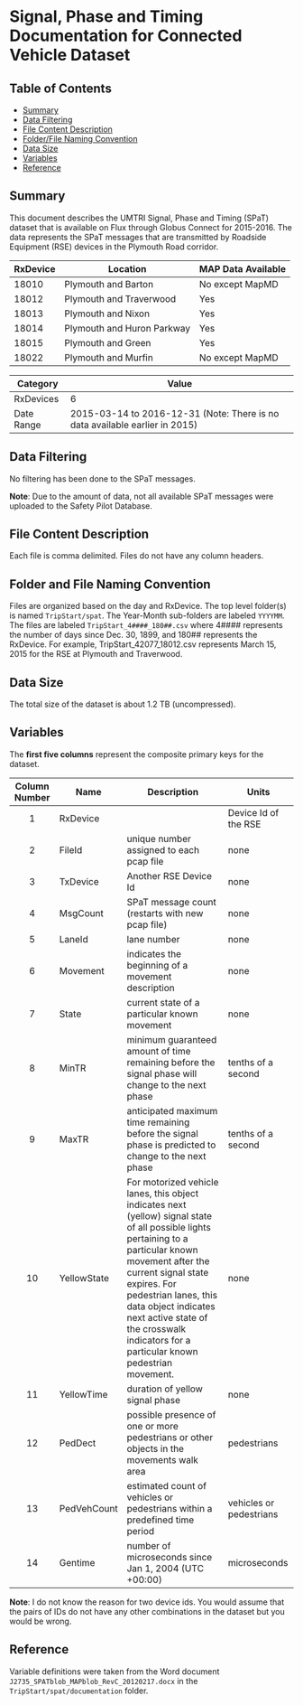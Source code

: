 # Signal, Phase and Timing Documentation for Connected Vehicle Dataset

## Table of Contents
- [Summary](#summary)
- [Data Filtering](#data-filtering)
- [File Content Description](#file-content-description)
- [Folder/File Naming Convention](#folder-and-file-naming-convention)
- [Data Size](#data-size)
- [Variables](#variables)
- [Reference](#reference)

## Summary
This document describes the UMTRI Signal, Phase and Timing (SPaT) dataset that is available on Flux through Globus Connect for 2015-2016. The data represents the SPaT messages that are transmitted by Roadside Equipment (RSE) devices in the Plymouth Road corridor.

RxDevice|Location|MAP Data Available
---|---|---
18010|Plymouth and Barton|No except MapMD
18012|Plymouth and Traverwood|Yes
18013|Plymouth and Nixon|Yes
18014|Plymouth and Huron Parkway|Yes
18015|Plymouth and Green|Yes
18022|Plymouth and Murfin|No except MapMD

Category|Value
---|---
RxDevices|6
Date Range|2015-03-14 to 2016-12-31 (Note: There is no data available earlier in 2015)

## Data Filtering
No filtering has been done to the SPaT messages. 

**Note**: Due to the amount of data, not all available SPaT messages were uploaded to the Safety Pilot Database.

## File Content Description
Each file is comma delimited.
Files do not have any column headers.

## Folder and File Naming Convention
Files are organized based on the day and RxDevice. The top level folder(s) is named `TripStart/spat`. The Year-Month sub-folders are labeled `YYYYMM`. The files are labeled `TripStart_4####_180##.csv` where 4#### represents the number of days since Dec. 30, 1899, and 180## represents the RxDevice. For example, TripStart_42077_18012.csv represents March 15, 2015 for the RSE at Plymouth and Traverwood.

## Data Size
The total size of the dataset is about 1.2 TB (uncompressed).

## Variables
The **first five columns** represent the composite primary keys for the dataset.  

Column Number|Name|Description|Units
:---:|---|---|---
1|RxDevice||Device Id of the RSE|none  
2|FileId|unique number assigned to each pcap file|none  
3|TxDevice|Another RSE Device Id|none
4|MsgCount|SPaT message count (restarts with new pcap file)|none
5|LaneId|lane number|none
6|Movement|indicates the beginning of a movement description|none
7|State|current state of a particular known movement|none
8|MinTR|minimum guaranteed amount of time remaining before the signal phase will change to the next phase|tenths of a second
9|MaxTR|anticipated maximum time remaining before the signal phase is predicted to change to the next phase|tenths of a second
10|YellowState|For motorized vehicle lanes, this object indicates next (yellow) signal state of all possible lights pertaining to a particular known movement after the current signal state expires. For pedestrian lanes, this data object indicates next active state of the crosswalk indicators for a particular known pedestrian movement.|none
11|YellowTime|duration of yellow signal phase|none
12|PedDect|possible presence of one or more pedestrians or other objects in the movements walk area|pedestrians
13|PedVehCount|estimated count of vehicles or pedestrians within a predefined time period|vehicles or pedestrians
14|Gentime|number of microseconds since Jan 1, 2004 (UTC +00:00)|microseconds

**Note**: I do not know the reason for two device ids. 
You would assume that the pairs of IDs do not have any other combinations in the dataset but you would be wrong.

## Reference
Variable definitions were taken from the Word document `J2735_SPATblob_MAPblob_RevC_20120217.docx` in the `TripStart/spat/documentation` folder.
